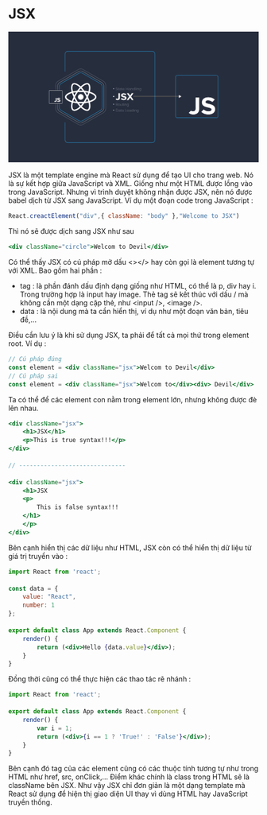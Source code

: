 # JSX

![](.gitbook/assets/1_i_vj3gs7qo9fjcxelk2c2g.png)

JSX là một template engine mà React sử dụng để tạo UI cho trang web. Nó là sự kết hợp giữa JavaScript và XML. Giống như một HTML được lồng vào trong JavaScript. Nhưng vì trình duyệt không nhận được JSX, nên nó được babel dịch từ JSX sang JavaScript. Ví dụ một đoạn code trong JavaScript : 

```javascript
React.creactElement("div",{ className: "body" },"Welcome to JSX")
```

Thì nó sẽ được dịch sang JSX như sau

```jsx
<div className="circle">Welcom to Devil</div>
```

Có thể thấy JSX có cú pháp mở dấu &lt;&gt;&lt;/&gt; hay còn gọi là element tương tự với XML. Bao gồm hai phần :

* tag : là phần đánh dấu định dạng giống như HTML, có thể là p, div hay i. Trong trường hợp là input hay image. Thẻ tag sẽ kết thúc với dấu / mà không cần một dạng cặp thẻ, như &lt;input /&gt;, &lt;image /&gt;.
* data : là nội dung mà ta cần hiển thị, ví dụ như một đoạn văn bản, tiêu đề,...

Điều cần lưu ý là khi sử dụng JSX, ta phải để tất cả mọi thứ trong element root. Ví dụ :

```jsx
// Cú pháp đúng
const element = <div className="jsx">Welcom to Devil</div>
// Cú pháp sai
const element = <div className="jsx">Welcom to</div><div> Devil</div>
```

Ta có thể để các element con nằm trong element lớn, nhưng không được đè lên nhau.

```jsx
<div className="jsx">
    <h1>JSX</h1>
    <p>This is true syntax!!!</p>
</div>

// ------------------------------

<div className="jsx">
    <h1>JSX
    <p>
        This is false syntax!!!
    </h1>
    </p>
</div>
```

Bên cạnh hiển thị các dữ liệu như HTML, JSX còn có thể hiển thị dữ liệu từ giá trị truyền vào :

```jsx
import React from 'react';

const data = {
    value: "React",
    number: 1
};

export default class App extends React.Component {
    render() {
        return (<div>Hello {data.value}</div>);
    }
}
```

Đồng thời cũng có thể thực hiện các thao tác rẽ nhánh :

```jsx
import React from 'react';

export default class App extends React.Component {
    render() {
        var i = 1;
        return (<div>{i == 1 ? 'True!' : 'False'}</div>);
    }
}
```

Bên cạnh đó tag của các element cũng có các thuộc tính tương tự như trong HTML như href, src, onClick,... Điểm khác chính là class trong HTML sẽ là className bên JSX. Như vậy JSX chỉ đơn giản là một dạng template mà React sử dụng để hiện thị giao diện UI thay vì dùng HTML hay JavaScript truyền thống.

